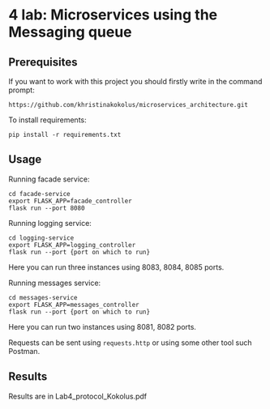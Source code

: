 # 4 lab: Microservices using the Messaging queue


## Prerequisites

If you want to work with this project you should firstly write in the command prompt:


```
https://github.com/khristinakokolus/microservices_architecture.git
```

To install requirements:

```
pip install -r requirements.txt
```

## Usage

Running facade service:

```
cd facade-service
export FLASK_APP=facade_controller
flask run --port 8080
```


Running logging service: 

```
cd logging-service
export FLASK_APP=logging_controller
flask run --port {port on which to run}
```
Here you can run three instances using 8083, 8084, 8085 ports.


Running messages service:

```
cd messages-service
export FLASK_APP=messages_controller
flask run --port {port on which to run}
```

Here you can run two instances using 8081, 8082 ports.


Requests can be sent using ```requests.http``` or using some other tool such Postman.

## Results

Results are in Lab4_protocol_Kokolus.pdf